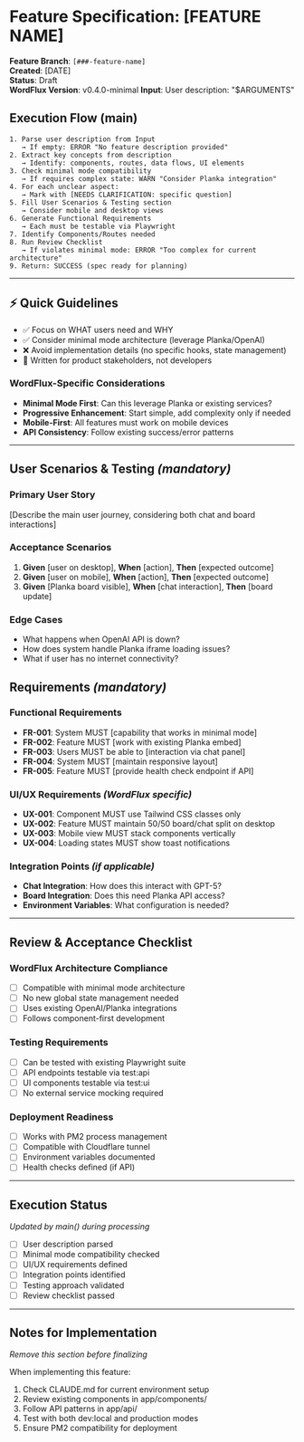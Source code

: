 # Feature Specification: [FEATURE NAME]

**Feature Branch**: `[###-feature-name]`  
**Created**: [DATE]  
**Status**: Draft  
**WordFlux Version**: v0.4.0-minimal
**Input**: User description: "$ARGUMENTS"

## Execution Flow (main)
```
1. Parse user description from Input
   → If empty: ERROR "No feature description provided"
2. Extract key concepts from description
   → Identify: components, routes, data flows, UI elements
3. Check minimal mode compatibility
   → If requires complex state: WARN "Consider Planka integration"
4. For each unclear aspect:
   → Mark with [NEEDS CLARIFICATION: specific question]
5. Fill User Scenarios & Testing section
   → Consider mobile and desktop views
6. Generate Functional Requirements
   → Each must be testable via Playwright
7. Identify Components/Routes needed
8. Run Review Checklist
   → If violates minimal mode: ERROR "Too complex for current architecture"
9. Return: SUCCESS (spec ready for planning)
```

---

## ⚡ Quick Guidelines
- ✅ Focus on WHAT users need and WHY
- ✅ Consider minimal mode architecture (leverage Planka/OpenAI)
- ❌ Avoid implementation details (no specific hooks, state management)
- 👥 Written for product stakeholders, not developers

### WordFlux-Specific Considerations
- **Minimal Mode First**: Can this leverage Planka or existing services?
- **Progressive Enhancement**: Start simple, add complexity only if needed
- **Mobile-First**: All features must work on mobile devices
- **API Consistency**: Follow existing success/error patterns

---

## User Scenarios & Testing *(mandatory)*

### Primary User Story
[Describe the main user journey, considering both chat and board interactions]

### Acceptance Scenarios
1. **Given** [user on desktop], **When** [action], **Then** [expected outcome]
2. **Given** [user on mobile], **When** [action], **Then** [expected outcome]
3. **Given** [Planka board visible], **When** [chat interaction], **Then** [board update]

### Edge Cases
- What happens when OpenAI API is down?
- How does system handle Planka iframe loading issues?
- What if user has no internet connectivity?

## Requirements *(mandatory)*

### Functional Requirements
- **FR-001**: System MUST [capability that works in minimal mode]
- **FR-002**: Feature MUST [work with existing Planka embed]  
- **FR-003**: Users MUST be able to [interaction via chat panel]
- **FR-004**: System MUST [maintain responsive layout]
- **FR-005**: Feature MUST [provide health check endpoint if API]

### UI/UX Requirements *(WordFlux specific)*
- **UX-001**: Component MUST use Tailwind CSS classes only
- **UX-002**: Feature MUST maintain 50/50 board/chat split on desktop
- **UX-003**: Mobile view MUST stack components vertically
- **UX-004**: Loading states MUST show toast notifications

### Integration Points *(if applicable)*
- **Chat Integration**: How does this interact with GPT-5?
- **Board Integration**: Does this need Planka API access?
- **Environment Variables**: What configuration is needed?

---

## Review & Acceptance Checklist

### WordFlux Architecture Compliance
- [ ] Compatible with minimal mode architecture
- [ ] No new global state management needed
- [ ] Uses existing OpenAI/Planka integrations
- [ ] Follows component-first development

### Testing Requirements
- [ ] Can be tested with existing Playwright suite
- [ ] API endpoints testable via test:api
- [ ] UI components testable via test:ui
- [ ] No external service mocking required

### Deployment Readiness
- [ ] Works with PM2 process management
- [ ] Compatible with Cloudflare tunnel
- [ ] Environment variables documented
- [ ] Health checks defined (if API)

---

## Execution Status
*Updated by main() during processing*

- [ ] User description parsed
- [ ] Minimal mode compatibility checked
- [ ] UI/UX requirements defined
- [ ] Integration points identified
- [ ] Testing approach validated
- [ ] Review checklist passed

---

## Notes for Implementation
*Remove this section before finalizing*

When implementing this feature:
1. Check CLAUDE.md for current environment setup
2. Review existing components in app/components/
3. Follow API patterns in app/api/
4. Test with both dev:local and production modes
5. Ensure PM2 compatibility for deployment